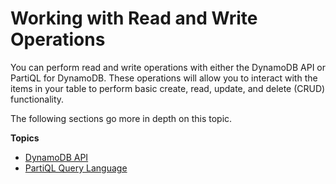 # Working with Read and Write Operations<a name="WorkingWithReadWriteOperations"></a>

You can perform read and write operations with either the DynamoDB API or PartiQL for DynamoDB\. These operations will allow you to interact with the items in your table to perform basic create, read, update, and delete \(CRUD\) functionality\.

The following sections go more in depth on this topic\.

**Topics**
+ [DynamoDB API](DynamoDB_API.md)
+ [PartiQL Query Language](ql-reference.md)